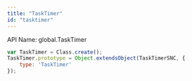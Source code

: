 ```yaml
---
title: "TaskTimer"
id: "tasktimer"
---
```


API Name: global.TaskTimer

```js
var TaskTimer = Class.create();
TaskTimer.prototype = Object.extendsObject(TaskTimerSNC, {
	type: 'TaskTimer'
});
```